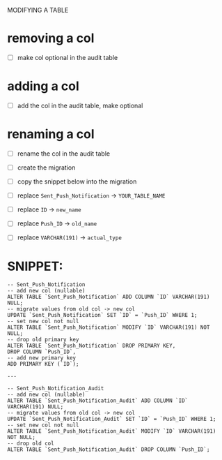 MODIFYING A TABLE

# removing a col

- [ ] make col optional in the audit table

# adding a col

- [ ] add the col in the audit table, make optional

# renaming a col

- [ ] rename the col in the audit table
- [ ] create the migration
- [ ] copy the snippet below into the migration
- [ ] replace `Sent_Push_Notification` -> `YOUR_TABLE_NAME`
- [ ] replace `ID` -> `new_name`
- [ ] replace `Push_ID` -> `old_name`
- [ ] replace `VARCHAR(191)` -> `actual_type`


# SNIPPET:

```
-- Sent_Push_Notification
-- add new col (nullable)
ALTER TABLE `Sent_Push_Notification` ADD COLUMN `ID` VARCHAR(191) NULL;
-- migrate values from old col -> new col
UPDATE `Sent_Push_Notification` SET `ID` = `Push_ID` WHERE 1;
-- set new col not null
ALTER TABLE `Sent_Push_Notification` MODIFY `ID` VARCHAR(191) NOT NULL;
-- drop old primary key
ALTER TABLE `Sent_Push_Notification` DROP PRIMARY KEY,
DROP COLUMN `Push_ID`,
-- add new primary key
ADD PRIMARY KEY (`ID`);

---

-- Sent_Push_Notification_Audit
-- add new col (nullable)
ALTER TABLE `Sent_Push_Notification_Audit` ADD COLUMN `ID` VARCHAR(191) NULL;
-- migrate values from old col -> new col
UPDATE `Sent_Push_Notification_Audit` SET `ID` = `Push_ID` WHERE 1;
-- set new col not null
ALTER TABLE `Sent_Push_Notification_Audit` MODIFY `ID` VARCHAR(191) NOT NULL;
-- drop old col
ALTER TABLE `Sent_Push_Notification_Audit` DROP COLUMN `Push_ID`;

```
